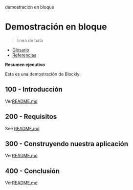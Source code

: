 demostración en bloque

# Demostración en bloque

> línea de bala

-   [Glosario](./GLOSSARY.md)
-   [Referencias](./REFERENCES.md)

**Resumen ejecutivo**

Esta es una demostración de Blockly.

## 100 - Introducción

Ver[README.md](./100/README.md)

## 200 - Requisitos

See [README.md](./200/README.md)

## 300 - Construyendo nuestra aplicación

Ver[README.md](./300/README.md)

## 400 - Conclusión

Ver[README.md](./400/README.md)
